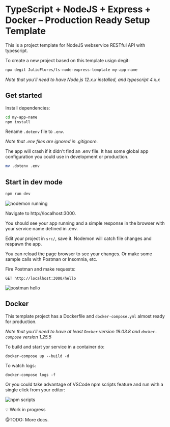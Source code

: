 # TypeScript + NodeJS + Express + Docker – Production Ready Setup Template

This is a project template for NodeJS webservice RESTful API with typescript.

To create a new project based on this template usign degit:

```bash
npx degit JulioFlores/ts-node-express-template my-app-name
```

*Note that you'll need to have Node.js 12.x.x installed, and typescript 4.x.x*

## Get started

Install dependencies:

```bash
cd my-app-name
npm install
```

Rename `.dotenv` file to `.env`.

*Note that .env files are ignored in .gitignore.*

The app will crash if it didn't find an .env file. It has some global app configuration you could use in development or production.

```bash
mv .dotenv .env
```

## Start in dev mode

```bash
npm run dev
```

![nodemon running](https://i.imgur.com/31kfLKk.png)

Navigate to http://localhost:3000.

You should see your app running and a simple response in the browser with your service name defined in .env.

Edit your project in `src/`, save it. Nodemon will catch file changes and respawn the app. 

You can reload the page browser to see your changes. Or make some sample calls with Postman or Insomnia, etc.

Fire Postman and make requests:

```
GET http://localhost:3000/hello
```

![postman hello](https://i.imgur.com/QkP6NmK.png)


## Docker

This template project has a Dockerfile and `docker-compose.yml` almost ready for production.

*Note that you'll need to have at least `Docker` version 19.03.8 and `docker-compose` version 1.25.5*

To build and start yor service in a container do:

```
docker-compose up --build -d
```

To watch logs:

```
docker-compose logs -f
```

Or you could take advantage of VSCode npm scripts feature and run with a single click from your editor:

![npm scripts](https://i.imgur.com/ExQCIGa.png)

💡 Work in progress

@TODO: More docs.